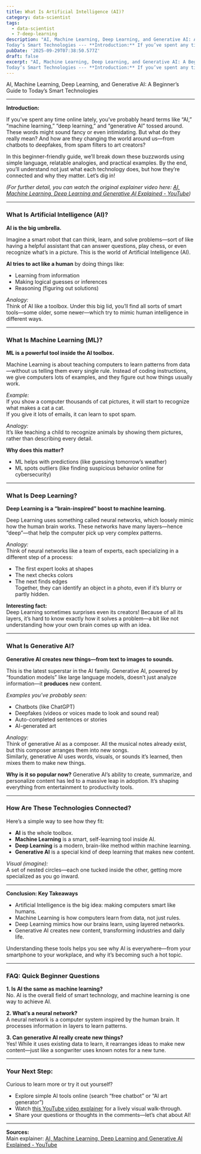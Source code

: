 ```yaml
---
title: What Is Artificial Intelligence (AI)?
category: data-scientist
tags:
  - data-scientist
  - 7-deep-learning
description: "AI, Machine Learning, Deep Learning, and Generative AI: A Beginner’s Guide to
Today’s Smart Technologies --- **Introduction:** If you’ve spent any tim..."
pubDate: '2025-09-29T07:38:50.577Z'
draft: false
excerpt: "AI, Machine Learning, Deep Learning, and Generative AI: A Beginner’s Guide to
Today’s Smart Technologies --- **Introduction:** If you’ve spent any tim..."
---
```


AI, Machine Learning, Deep Learning, and Generative AI: A Beginner’s Guide to Today’s Smart Technologies

---

**Introduction:**

If you’ve spent any time online lately, you’ve probably heard terms like “AI,” “machine learning,” “deep learning,” and “generative AI” tossed around. These words might sound fancy or even intimidating. But what do they really mean? And how are they changing the world around us—from chatbots to deepfakes, from spam filters to art creators?

In this beginner-friendly guide, we’ll break down these buzzwords using simple language, relatable analogies, and practical examples. By the end, you’ll understand not just what each technology does, but how they’re connected and why they matter. Let’s dig in!

*(For further detail, you can watch the original explainer video here: [AI, Machine Learning, Deep Learning and Generative AI Explained - YouTube](https://www.youtube.com/watch?v=qYNweeDHiyU))*

---

### What Is Artificial Intelligence (AI)?  
**AI is the big umbrella.**

Imagine a smart robot that can think, learn, and solve problems—sort of like having a helpful assistant that can answer questions, play chess, or even recognize what’s in a picture. This is the world of Artificial Intelligence (AI).

**AI tries to act like a human** by doing things like:
- Learning from information
- Making logical guesses or inferences
- Reasoning (figuring out solutions)

*Analogy:*  
Think of AI like a toolbox. Under this big lid, you’ll find all sorts of smart tools—some older, some newer—which try to mimic human intelligence in different ways.

---

### What Is Machine Learning (ML)?  
**ML is a powerful tool inside the AI toolbox.**

Machine Learning is about teaching computers to learn patterns from data—without us telling them every single rule. Instead of coding instructions, we give computers lots of examples, and they figure out how things usually work.

*Example:*  
If you show a computer thousands of cat pictures, it will start to recognize what makes a cat a cat.  
If you give it lots of emails, it can learn to spot spam.

*Analogy:*  
It’s like teaching a child to recognize animals by showing them pictures, rather than describing every detail.

**Why does this matter?**
- ML helps with predictions (like guessing tomorrow’s weather)
- ML spots outliers (like finding suspicious behavior online for cybersecurity)

---

### What Is Deep Learning?  
**Deep Learning is a “brain-inspired” boost to machine learning.**

Deep Learning uses something called neural networks, which loosely mimic how the human brain works. These networks have many layers—hence “deep”—that help the computer pick up very complex patterns.

*Analogy:*  
Think of neural networks like a team of experts, each specializing in a different step of a process:  
- The first expert looks at shapes  
- The next checks colors  
- The next finds edges  
Together, they can identify an object in a photo, even if it’s blurry or partly hidden.

**Interesting fact:**  
Deep Learning sometimes surprises even its creators! Because of all its layers, it’s hard to know exactly how it solves a problem—a bit like not understanding how your own brain comes up with an idea.

---

### What Is Generative AI?  
**Generative AI creates new things—from text to images to sounds.**

This is the latest superstar in the AI family. Generative AI, powered by “foundation models” like large language models, doesn’t just analyze information—it **produces** new content.

*Examples you’ve probably seen:*
- Chatbots (like ChatGPT)
- Deepfakes (videos or voices made to look and sound real)
- Auto-completed sentences or stories
- AI-generated art

*Analogy:*  
Think of generative AI as a composer. All the musical notes already exist, but this composer arranges them into new songs.  
Similarly, generative AI uses words, visuals, or sounds it’s learned, then mixes them to make new things.

**Why is it so popular now?**
Generative AI’s ability to create, summarize, and personalize content has led to a massive leap in adoption. It’s shaping everything from entertainment to productivity tools.

---

### How Are These Technologies Connected?

Here’s a simple way to see how they fit:
- **AI** is the whole toolbox.
- **Machine Learning** is a smart, self-learning tool inside AI.
- **Deep Learning** is a modern, brain-like method within machine learning.
- **Generative AI** is a special kind of deep learning that makes new content.

*Visual (imagine):*  
A set of nested circles—each one tucked inside the other, getting more specialized as you go inward.

---

**Conclusion: Key Takeaways**

- Artificial Intelligence is the big idea: making computers smart like humans.
- Machine Learning is how computers learn from data, not just rules.
- Deep Learning mimics how our brains learn, using layered networks.
- Generative AI creates new content, transforming industries and daily life.

Understanding these tools helps you see why AI is everywhere—from your smartphone to your workplace, and why it’s becoming such a hot topic.

---

### FAQ: Quick Beginner Questions

**1. Is AI the same as machine learning?**  
No. AI is the overall field of smart technology, and machine learning is one way to achieve AI.

**2. What’s a neural network?**  
A neural network is a computer system inspired by the human brain. It processes information in layers to learn patterns.

**3. Can generative AI really create new things?**  
Yes! While it uses existing data to learn, it rearranges ideas to make new content—just like a songwriter uses known notes for a new tune.

---

### Your Next Step:

Curious to learn more or try it out yourself?  
- Explore simple AI tools online (search “free chatbot” or “AI art generator”)
- Watch [this YouTube video explainer](https://www.youtube.com/watch?v=qYNweeDHiyU) for a lively visual walk-through.
- Share your questions or thoughts in the comments—let’s chat about AI!

---

**Sources:**  
Main explainer: [AI, Machine Learning, Deep Learning and Generative AI Explained - YouTube](https://www.youtube.com/watch?v=qYNweeDHiyU)